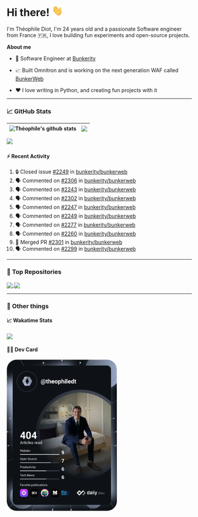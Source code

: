 # Hi there! <img src="./wave.gif" width="30px" height="30px" />

I'm Théophile Diot, I'm 24 years old and a passionate Software engineer from France 🇫🇷, I love building fun experiments and open-source projects.

**About me**

- 💼 Software Engineer at [Bunkerity](https://www.bunkerity.com/)

- 📈 Built Omnitron and is working on the next generation WAF called [BunkerWeb](https://www.bunkerweb.io)

- ❤️ I love writing in Python, and creating fun projects with it

---

### 📈 GitHub Stats

| <img align="center" src="https://github-readme-stats.vercel.app/api?username=TheophileDiot&show_icons=true&include_all_commits=true&theme=algolia&hide_border=true&rank_icon=github" alt="Théophile's github stats" /> | <img align="center" src="https://github-readme-stats.vercel.app/api/top-langs/?username=TheophileDiot&layout=compact&theme=algolia&hide_border=true" /> |
| ---------------------------------------------------------------------------------------------------------------------------------------------------------------------------------------------------------------------- | ------------------------------------------------------------------------------------------------------------------------------------------------------- |

![](https://github-readme-activity-graph.vercel.app/graph?username=TheophileDiot&theme=tokyo-night)

#### :zap: Recent Activity

<!--START_SECTION:activity-->
1. 🔒 Closed issue [#2249](https://github.com/bunkerity/bunkerweb/issues/2249) in [bunkerity/bunkerweb](https://github.com/bunkerity/bunkerweb)
2. 🗣 Commented on [#2306](https://github.com/bunkerity/bunkerweb/pull/2306#issuecomment-2900717694) in [bunkerity/bunkerweb](https://github.com/bunkerity/bunkerweb)
3. 🗣 Commented on [#2243](https://github.com/bunkerity/bunkerweb/issues/2243#issuecomment-2895069827) in [bunkerity/bunkerweb](https://github.com/bunkerity/bunkerweb)
4. 🗣 Commented on [#2302](https://github.com/bunkerity/bunkerweb/issues/2302#issuecomment-2894954664) in [bunkerity/bunkerweb](https://github.com/bunkerity/bunkerweb)
5. 🗣 Commented on [#2247](https://github.com/bunkerity/bunkerweb/issues/2247#issuecomment-2894949369) in [bunkerity/bunkerweb](https://github.com/bunkerity/bunkerweb)
6. 🗣 Commented on [#2249](https://github.com/bunkerity/bunkerweb/issues/2249#issuecomment-2894922595) in [bunkerity/bunkerweb](https://github.com/bunkerity/bunkerweb)
7. 🗣 Commented on [#2277](https://github.com/bunkerity/bunkerweb/issues/2277#issuecomment-2894907457) in [bunkerity/bunkerweb](https://github.com/bunkerity/bunkerweb)
8. 🗣 Commented on [#2260](https://github.com/bunkerity/bunkerweb/issues/2260#issuecomment-2894892707) in [bunkerity/bunkerweb](https://github.com/bunkerity/bunkerweb)
9. 🎉 Merged PR [#2301](https://github.com/bunkerity/bunkerweb/pull/2301) in [bunkerity/bunkerweb](https://github.com/bunkerity/bunkerweb)
10. 🗣 Commented on [#2299](https://github.com/bunkerity/bunkerweb/pull/2299#issuecomment-2893345069) in [bunkerity/bunkerweb](https://github.com/bunkerity/bunkerweb)
<!--END_SECTION:activity-->

---

### 🔧 Top Repositories

<a href="https://github.com/bunkerity/bunkerweb">
  <img align="center" src="https://github-readme-stats.vercel.app/api/pin/?username=Bunkerity&repo=bunkerweb&theme=algolia" />
</a>
<a href="https://github.com/TheophileDiot/Omnitron">
  <img align="center" src="https://github-readme-stats.vercel.app/api/pin/?username=TheophileDiot&repo=Omnitron&theme=algolia" />
</a>

---

### 🎉 Other things

#### 📈 Wakatime Stats

<a href="https://wakatime.com/@theophile_bunkerity">
  <img align="center" src="https://github-readme-stats.vercel.app/api/wakatime?username=3aa5ce41-c253-43d9-8441-a721e446a45f&layout=compact&theme=algolia" />
</a>

#### 👨‍💻 Dev Card

<a href="https://app.daily.dev/TheophileDt">
  <img src="./devcard.svg" width="300" alt="Théophile Diot's Dev Card"/>
</a>
